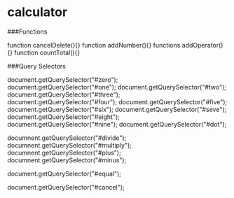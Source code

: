 # calculator
###Functions

function cancelDelete(){}
function addNumber(){}
functions addOperator(){}
function countTotal(){}


###Query Selectors

document.getQuerySelector("#zero");
document.getQuerySelector("#one");
document.getQuerySelector("#two");
document.getQuerySelector("#three");
document.getQuerySelector("#four");
document.getQuerySelector("#five");
document.getQuerySelector("#six");
document.getQuerySelector("#seve");
document.getQuerySelector("#eight");
document.getQuerySelector("#nine");
document.getQuerySelector("#dot");

documnent.getQuerySelector("#divide");
documnent.getQuerySelector("#multiply");
documnent.getQuerySelector("#plus");
documnent.getQuerySelector("#minus");

document.getQuerySelector("#equal");

document.getQuerySelector("#cancel");
